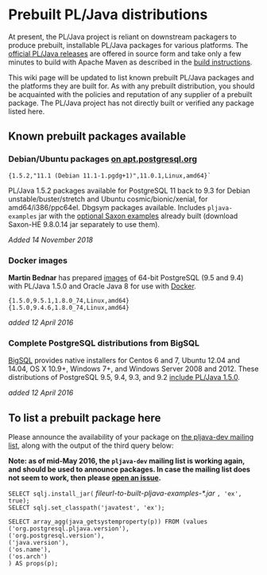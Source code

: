 # Prebuilt PL/Java distributions

At present, the PL/Java project is reliant on downstream packagers to
produce prebuilt, installable PL/Java packages for various platforms. The
[official PL/Java releases][opljr] are offered in source form and take
only a few minutes to build with Apache Maven as described in the
[build instructions][bld].

[opljr]: https://github.com/tada/pljava/releases
[bld]: http://tada.github.io/pljava/build/build.html
[pljdv]: http://lists.pgfoundry.org/mailman/listinfo/pljava-dev

This wiki page will be updated to list known prebuilt PL/Java packages
and the platforms they are built for. As with any prebuilt distribution,
you should be acquainted with the policies and reputation of any supplier
of a prebuilt package. The PL/Java project has not directly built or verified
any package listed here.

## Known prebuilt packages available

### Debian/Ubuntu packages [on apt.postgresql.org][aptpgo]

    {1.5.2,"11.1 (Debian 11.1-1.pgdg+1)",11.0.1,Linux,amd64}`

PL/Java 1.5.2 packages available for PostgreSQL 11 back to 9.3 for Debian unstable/buster/stretch and Ubuntu cosmic/bionic/xenial, for amd64/i386/ppc64el. Dbgsym packages available. Includes `pljava-examples` jar with the [optional Saxon examples][osaxone] already built (download Saxon-HE 9.8.0.14 jar separately to use them).

[aptpgo]: http://apt.postgresql.org/pub/repos/apt/pool/main/p/postgresql-pljava/
[osaxone]: http://tada.github.io/pljava/examples/saxon.html

*Added 14 November 2018*

### Docker images

**Martin Bednar** has prepared [images][dockimg] of 64-bit PostgreSQL (9.5
and 9.4) with PL/Java 1.5.0 and Oracle Java 8 for use with [Docker][].

    {1.5.0,9.5.1,1.8.0_74,Linux,amd64}
    {1.5.0,9.4.6,1.8.0_74,Linux,amd64}

[Docker]: https://www.docker.com/
[dockimg]: https://hub.docker.com/r/xxbedy/postgres-pljava/tags/

*added 12 April 2016*

### Complete PostgreSQL distributions from BigSQL

[BigSQL][] provides native installers for Centos 6 and 7,
Ubuntu 12.04 and 14.04, OS X 10.9+, Windows 7+, and Windows Server 2008
and 2012. These distributions of PostgreSQL 9.5, 9.4, 9.3,
and 9.2 [include PL/Java 1.5.0][bsqplj].

[BigSQL]: http://www.bigsql.org/se/
[bsqplj]: http://www.bigsql.org/se/docs/proclang/proclang.jsp#pljava

*added 12 April 2016*

## To list a prebuilt package here

Please announce the availability of your package on
[the pljava-dev mailing list][pljdv], along with the output of
the third query below:

**Note: as of mid-May 2016, the `pljava-dev` mailing list is working again,
and should be used to announce packages. In case the mailing list does not
seem to work, then please [open an issue][ghissu].**

[ghissu]: https://github.com/tada/pljava/issues

`SELECT sqlj.install_jar(` _fileurl-to-built-pljava-examples-\*.jar_ `, 'ex', true);`  
`SELECT sqlj.set_classpath('javatest', 'ex');`  
```
SELECT array_agg(java_getsystemproperty(p)) FROM (values
('org.postgresql.pljava.version'),
('org.postgresql.version'),
('java.version'),
('os.name'),
('os.arch')
) AS props(p);
```

